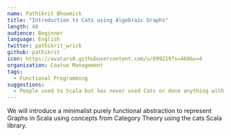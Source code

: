 ```yaml
---
name: Pathikrit Bhowmick
title: "Introduction to Cats using Algebraic Graphs"
length: 40
audience: Beginner
language: English
twitter: pathikrit_wrick
github: pathikrit
icon: https://avatars0.githubusercontent.com/u/899219?s=460&v=4
organization: Coatue Management
tags:
  - Functional Programming
suggestions:
  - People used to Scala but has never used Cats or done anything with category theory concepts.
---
```

We will introduce a minimalist purely functional abstraction to represent Graphs in Scala using concepts from Category Theory using the cats Scala library.

